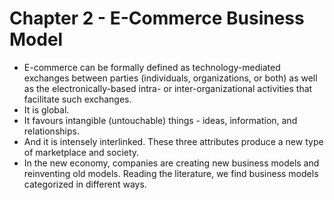 # Chapter 2 - E-Commerce Business Model

- E-commerce can be formally defined as technology-mediated exchanges between parties (individuals, organizations, or both) as well as the electronically-based intra- or inter-organizational activities that facilitate such exchanges.
- It is global.
- It favours intangible (untouchable) things - ideas, information, and relationships.
- And it is intensely interlinked. These three attributes produce a new type of marketplace and society.
- In the new economy, companies are creating new business models and reinventing old models. Reading the literature, we find business models categorized in different ways.